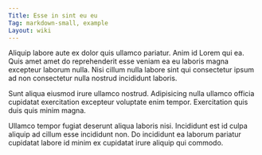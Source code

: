 ```yaml
---
Title: Esse in sint eu eu
Tag: markdown-small, example
Layout: wiki
---
```

Aliquip labore aute ex dolor quis ullamco pariatur. Anim id Lorem qui ea. Quis amet amet do reprehenderit esse veniam ea eu laboris magna excepteur laborum nulla. Nisi cillum nulla labore sint qui consectetur ipsum ad non consectetur nulla nostrud incididunt laboris.

Sunt aliqua eiusmod irure ullamco nostrud. Adipisicing nulla ullamco officia cupidatat exercitation excepteur voluptate enim tempor. Exercitation quis duis quis minim magna.

Ullamco tempor fugiat deserunt aliqua laboris nisi. Incididunt est id culpa aliquip ad cillum esse incididunt non. Do incididunt ea laborum pariatur cupidatat labore id minim ex cupidatat irure aliquip qui commodo.